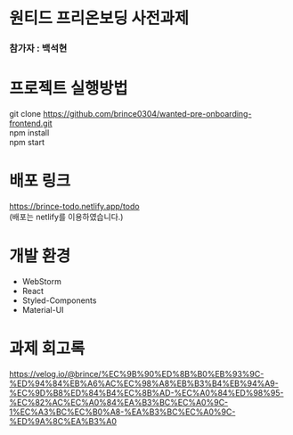# 원티드 프리온보딩 사전과제

### 참가자 : 백석현

# 프로젝트 실행방법

git clone https://github.com/brince0304/wanted-pre-onboarding-frontend.git
<br>
npm install
<br>
npm start

# 배포 링크
https://brince-todo.netlify.app/todo <br>
(배포는 netlify를 이용하였습니다.)

# 개발 환경
- WebStorm
- React
- Styled-Components
- Material-UI

# 과제 회고록
https://velog.io/@brince/%EC%9B%90%ED%8B%B0%EB%93%9C-%ED%94%84%EB%A6%AC%EC%98%A8%EB%B3%B4%EB%94%A9-%EC%9D%B8%ED%84%B4%EC%8B%AD-%EC%A0%84%ED%98%95-%EC%82%AC%EC%A0%84%EA%B3%BC%EC%A0%9C-1%EC%A3%BC%EC%B0%A8-%EA%B3%BC%EC%A0%9C-%ED%9A%8C%EA%B3%A0
